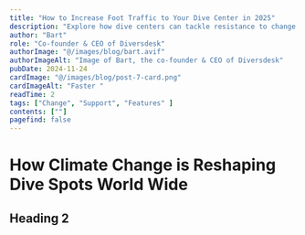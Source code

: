 ```yaml
---
title: "How to Increase Foot Traffic to Your Dive Center in 2025"
description: "Explore how dive centers can tackle resistance to change and adopt modern systems to enhance efficiency, boost growth, and stay competitive."
author: "Bart"
role: "Co-founder & CEO of Diversdesk"
authorImage: "@/images/blog/bart.avif"
authorImageAlt: "Image of Bart, the co-founder & CEO of Diversdesk"
pubDate: 2024-11-24
cardImage: "@/images/blog/post-7-card.png"
cardImageAlt: "Faster "
readTime: 2
tags: ["Change", "Support", "Features" ]
contents: [""]
pagefind: false
---
```


# How Climate Change is Reshaping Dive Spots World Wide

## Heading 2
